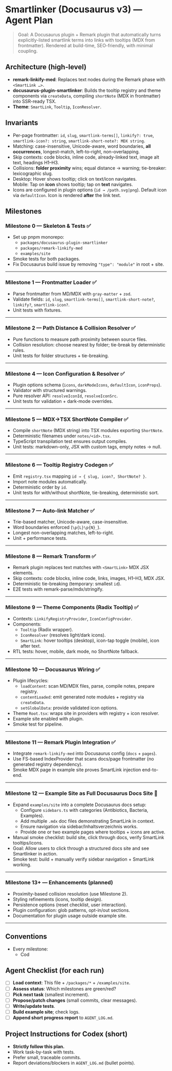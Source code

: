# Smartlinker (Docusaurus v3) — Agent Plan

> Goal: A Docusaurus plugin + Remark plugin that automatically turns explicitly-listed smartlink terms into links with tooltips (MDX from frontmatter). Rendered at build-time, SEO-friendly, with minimal coupling.

## Architecture (high-level)
- **remark-linkify-med**: Replaces text nodes during the Remark phase with `<SmartLink …>`.
- **docusaurus-plugin-smartlinker**: Builds the tooltip registry and theme components via `createData`, compiling `shortNote` (MDX in frontmatter) into SSR-ready TSX.
- **Theme**: `SmartLink`, `Tooltip`, `IconResolver`.

## Invariants
- Per-page frontmatter:
  `id`, `slug`, `smartlink-terms[]`, `linkify?: true`, `smartlink-icon?: string`, `smartlink-short-note?: MDX string`.
- Matching: case-insensitive, Unicode-aware, word boundaries, **all occurrences**, longest-match, left-to-right, non-overlapping.
- Skip contexts: code blocks, inline code, already-linked text, image alt text, headings H1–H3.
- Collisions: **folder proximity** wins; equal distance → warning; tie-breaker: lexicographic slug.
- Desktop: Hover shows tooltip; click on text/icon navigates.  
  Mobile: Tap on **icon** shows tooltip; tap on **text** navigates.
- Icons are configured in plugin options (`id → /path.svg|png`). Default icon via `defaultIcon`. Icon is rendered **after** the link text.


## Milestones

### Milestone 0 — Skeleton & Tests ✅
- Set up pnpm monorepo:  
  - `packages/docusaurus-plugin-smartlinker`  
  - `packages/remark-linkify-med`  
  - `examples/site`
- Smoke tests for both packages.
- Fix Docusaurus build issue by removing `"type": "module"` in root + site.

---

### Milestone 1 — Frontmatter Loader ✅
- Parse frontmatter from MD/MDX with `gray-matter` + `zod`.
- Validate fields: `id`, `slug`, `smartlink-terms[]`, `smartlink-short-note?`, `linkify?`, `smartlink-icon?`.
- Unit tests with fixtures.

---

### Milestone 2 — Path Distance & Collision Resolver ✅
- Pure functions to measure path proximity between source files.
- Collision resolution: choose nearest by folder; tie-break by deterministic rules.
- Unit tests for folder structures + tie-breaking.

---

### Milestone 4 — Icon Configuration & Resolver ✅
- Plugin options schema (`icons`, `darkModeIcons`, `defaultIcon`, `iconProps`).
- Validator with structured warnings.
- Pure resolver API: `resolveIconId`, `resolveIconSrc`.
- Unit tests for validation + dark-mode overrides.

---

### Milestone 5 — MDX→TSX ShortNote Compiler ✅
- Compile `shortNote` (MDX string) into TSX modules exporting `ShortNote`.
- Deterministic filenames under `notes/<id>.tsx`.
- TypeScript transpilation test ensures output compiles.
- Unit tests: markdown-only, JSX with custom tags, empty notes → null.

---

### Milestone 6 — Tooltip Registry Codegen ✅
- Emit `registry.tsx` mapping `id → { slug, icon?, ShortNote? }`.
- Import note modules automatically.
- Deterministic order by `id`.
- Unit tests for with/without shortNote, tie-breaking, deterministic sort.

---

### Milestone 7 — Auto-link Matcher ✅
- Trie-based matcher, Unicode-aware, case-insensitive.
- Word boundaries enforced (`\p{L}\p{N}_`).
- Longest non-overlapping matches, left-to-right.
- Unit + performance tests.

---

### Milestone 8 — Remark Transform ✅
- Remark plugin replaces text matches with `<SmartLink>` MDX JSX elements.
- Skip contexts: code blocks, inline code, links, images, H1–H3, MDX JSX.
- Deterministic tie-breaking (temporary: smallest `id`).
- E2E tests with remark-parse/mdx/stringify.

---

### Milestone 9 — Theme Components (Radix Tooltip) ✅
- Contexts: `LinkifyRegistryProvider`, `IconConfigProvider`.
- Components:
  - `Tooltip` (Radix wrapper).
  - `IconResolver` (resolves light/dark icons).
  - `SmartLink`: hover tooltips (desktop), icon-tap toggle (mobile), icon after text.
- RTL tests: hover, mobile, dark mode, no ShortNote fallback.

---

### Milestone 10 — Docusaurus Wiring ✅
- Plugin lifecycles:
  - `loadContent`: scan MD/MDX files, parse, compile notes, prepare registry.
  - `contentLoaded`: emit generated note modules + registry via `createData`.
  - `setGlobalData`: provide validated icon options.
- Theme `Root.tsx`: wraps site in providers with registry + icon resolver.
- Example site enabled with plugin.
- Smoke test for pipeline.

---

### Milestone 11 — Remark Plugin Integration ✅
- Integrate `remark-linkify-med` into Docusaurus config (`docs` + `pages`).
- Use FS-based IndexProvider that scans docs/page frontmatter (no generated registry dependency).
- Smoke MDX page in example site proves SmartLink injection end-to-end.

---

### Milestone 12 — Example Site as Full Docusaurus Docs Site 🚧
- Expand `examples/site` into a complete Docusaurus docs setup:
  - Configure `sidebars.ts` with categories (Antibiotics, Bacteria, Examples).
  - Add multiple `.mdx` doc files demonstrating SmartLink in context.
  - Ensure navigation via sidebar/Inhaltsverzeichnis works.
  - Provide one or two example pages where tooltips + icons are active.
- Manual smoke checklist: build site, click through docs, verify SmartLink tooltips/icons.
- Goal: Allow users to click through a structured docs site and see Smartlinker in action.
- Smoke test: build + manually verify sidebar navigation + SmartLink working.

---

### Milestone 13+ — Enhancements (planned)
- Proximity-based collision resolution (use Milestone 2).
- Styling refinements (icons, tooltip design).
- Persistence options (reset checklist, user interaction).
- Plugin configuration: glob patterns, opt-in/out sections.
- Documentation for plugin usage outside example site.

---

## Conventions
- Every milestone:
  - Cod


## Agent Checklist (for each run)
- [ ] **Load context**: This file + `/packages/*` + `/examples/site`.
- [ ] **Assess status**: Which milestones are green/red?
- [ ] **Pick next task** (smallest increment).
- [ ] **Propose/patch changes** (small commits, clear messages).
- [ ] **Write/update tests**.
- [ ] **Build example site**; check logs.
- [ ] **Append short progress report** to `AGENT_LOG.md`.

## Project Instructions for Codex (short)
- **Strictly follow this plan.**
- Work task-by-task with tests.
- Prefer small, traceable commits.
- Report deviations/blockers in `AGENT_LOG.md` (bullet points).
